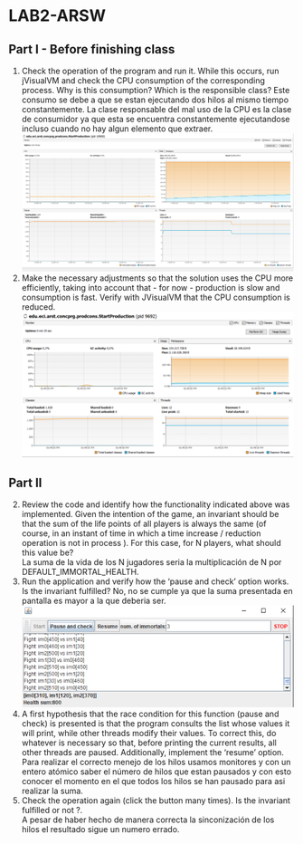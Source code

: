 # LAB2-ARSW

## Part I - Before finishing class
1. Check the operation of the program and run it. While this occurs, run jVisualVM and check the CPU consumption of the corresponding process. Why is this consumption? Which is the responsible class?
Este consumo se debe a que se estan ejecutando dos hilos al mismo tiempo constantemente. La clase responsable del mal uso de la CPU es la clase de consumidor ya que esta se encuentra constantemente ejecutandose incluso 
cuando no hay algun elemento que extraer.
![](img/consumption1.png)
2. Make the necessary adjustments so that the solution uses the CPU more efficiently, taking into account that - for now - production is slow and consumption is fast. Verify with JVisualVM that the CPU consumption is reduced. 
![](img/consumption2.png)

## Part II
2. Review the code and identify how the functionality indicated above was implemented. Given the intention of the game, an invariant should be that the sum of the life points of all players is always the same (of course, in an instant of time in which a time increase / reduction operation is not in process ). For this case, for N players, what should this value be?  
La suma de la vida de los N jugadores seria la multiplicación de N por DEFAULT_IMMORTAL_HEALTH.
3. Run the application and verify how the ‘pause and check’ option works. Is the invariant fulfilled?
No, no se cumple ya que la suma presentada en pantalla es mayor a la que deberia ser.  
![](img/Noinvariante.png)
4. A first hypothesis that the race condition for this function (pause and check) is presented is that the program consults the list whose values ​​it will print, while other threads modify their values. To correct this, do whatever is necessary so that, before printing the current results, all other threads are paused. Additionally, implement the ‘resume’ option.
Para realizar el correcto menejo de los hilos usamos monitores y con un entero atómico saber el número de hilos que estan pausados y con esto conocer el momento en el que todos los hilos se han pausado para asi realizar la suma.  
5. Check the operation again (click the button many times). Is the invariant fulfilled or not ?.  
A pesar de haber hecho de manera correcta la sinconización de los hilos el resultado sigue un numero errado.  
